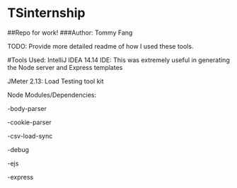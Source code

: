 # TSinternship
##Repo for work!
###Author: Tommy Fang

TODO: Provide more detailed readme of how I used these tools.


#Tools Used:
IntelliJ IDEA 14.14 IDE: This was extremely useful in generating the Node server and Express templates

JMeter 2.13: Load Testing tool kit

Node Modules/Dependencies:

  -body-parser
  
  -cookie-parser
  
  -csv-load-sync
  
  -debug
  
  -ejs
  
  -express
